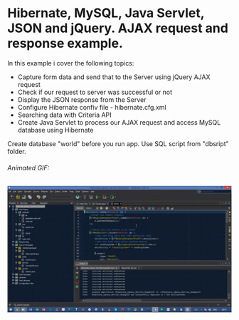 # Hibernate, MySQL, Java Servlet, JSON and jQuery. AJAX request and response example.

In this example i cover the following topics:
- Capture form data and send that to the Server using jQuery AJAX request
- Check if our request to server was successful or not
- Display the JSON response from the Server
- Configure Hibernate confiv file -  hibernate.cfg.xml
- Searching data with Criteria API
- Create Java Servlet to process our AJAX request and access MySQL database using Hibernate


Create database "world" before you run app. Use SQL script from "dbsript" folder.

<h6>Animated GIF:</h6>

![session1](https://github.com/AlexeyPavlov2/Java-Essentials-Training-EE-JPA-Hibernate/blob/master/Hibernate_jQuery_Servlet_Example3/pics/1.gif)
